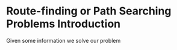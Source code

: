 # Route-finding or Path Searching Problems Introduction
Given some information we solve our problem





